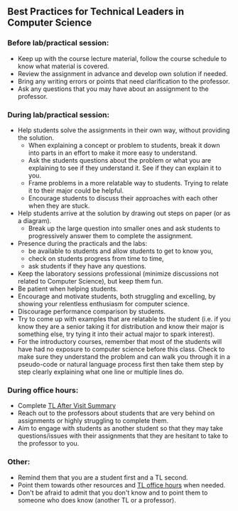## Best Practices for Technical Leaders in Computer Science

### Before lab/practical session:

* Keep up with the course lecture material, follow the course schedule to know what material is covered.
* Review the assignment in advance and develop own solution if needed.
* Bring any writing errors or points that need clarification to the professor.
* Ask any questions that you may have about an assignment to the professor.

### During lab/practical session:

* Help students solve the assignments in their own way, without providing the solution.
  * When explaining a concept or problem to students, break it down into parts in an effort to make it more easy to understand.
  * Ask the students questions about the problem or what you are explaining to see if they understand it. See if they can explain it to you.
  * Frame problems in a more relatable way to students. Trying to relate it to their major could be helpful.
  * Encourage students to discuss their approaches with each other when they are stuck.
* Help students arrive at the solution by drawing out steps on paper (or as a diagram).
  * Break up the large question into smaller ones and ask students to progressively answer them to complete the assignment.
* Presence during the practicals and the labs:
  * be available to students and allow students to get to know you,
  * check on students progress from time to time,
  * ask students if they have any questions.
* Keep the laboratory sessions professional (minimize discussions not related to Computer Science), but keep them fun.
* Be patient when helping students.
* Encourage and motivate students, both struggling and excelling, by showing your relentless enthusiasm for computer science.
* Discourage performance comparison by students.
* Try to come up with examples that are relatable to the student (i.e. if you know they are a senior taking it for distribution and know their major is something else, try tying it into their actual major to spark interest).
* For the introductory courses, remember that most of the students will have had no exposure to computer science before this class. Check to make sure they understand the problem and can walk you through it in a pseudo-code or natural language process first then take them step by step clearly explaining what one line or multiple lines do.

### During office hours:

* Complete [TL After Visit Summary](https://forms.gle/WM6QeBX9LbdG4geh9) 
* Reach out to the professors about students that are very behind on assignments or highly struggling to complete them.
* Aim to engage with students as another student so that they may take questions/issues with their assignments that they are hesitant to take to the professor to you.

### Other:

* Remind them that you are a student first and a TL second.
* Point them towards other resources and [TL office hours](https://www.cis.allegheny.edu/teaching/technicalleaders/) when needed.
* Don't be afraid to admit that you don't know and to point them to someone who does know (another TL or a professor).
